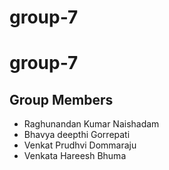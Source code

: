 # group-7

# group-7
## Group Members
- Raghunandan Kumar Naishadam
- Bhavya deepthi Gorrepati
- Venkat Prudhvi Dommaraju
- Venkata Hareesh Bhuma